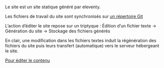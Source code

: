 # 

Le site est un site statique généré par eleventy.

Les fichiers de travail du site sont synchronisés sur [un répertoire Git](https://github.com/BenjmnG/guez_caraibes)

L’action d’éditer le site repose sur un triptyque : Édition d’un fichier texte → Génération du site → Stockage des fichiers générés

En clair, une modification dans les fichiers textes induit la régénération des fichiers du site puis leurs transfert (automatique) vers le serveur hébergeant le site.

[Pour éditer le contenu ](https://github.dev/BenjmnG/guez_caraibes)

